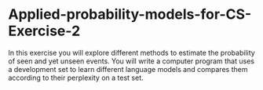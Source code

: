 # Applied-probability-models-for-CS-Exercise-2
In this exercise you will explore different methods to estimate the probability of seen and yet unseen events. You will write a computer program that uses a development set to learn different language models and compares them according to their perplexity on a test set.
